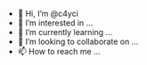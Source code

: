 - 👋 Hi, I’m @c4yci
- 👀 I’m interested in ...
- 🌱 I’m currently learning ...
- 💞️ I’m looking to collaborate on ...
- 📫 How to reach me ...

<!---
c4yci/c4yci is a ✨ special ✨ repository because its `README.md` (this file) appears on your GitHub profile.
You can click the Preview link to take a look at your changes.
--->
